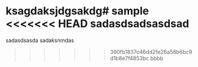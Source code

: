 ksagdaksjdgsakdg# sample
<<<<<<< HEAD
sadasdsadsasdsad
=======
sadasdsasda
sadaksnmdas
>>>>>>> 390fb1837c46dd2fe26a58b6bc9d1b8e7f4853bc
bbbb
